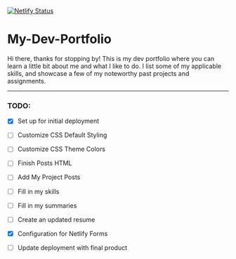 [![Netlify Status](https://api.netlify.com/api/v1/badges/783eb0a5-7bae-47ab-8f71-7c6424fd41c4/deploy-status)](https://app.netlify.com/sites/evans-dev-portfolio/deploys)


# My-Dev-Portfolio
Hi there, thanks for stopping by! This is my dev portfolio where you can learn a little bit about me and what I like to do. I list some of my applicable skills, and showcase a few of my noteworthy past projects and assignments.

---------------------------

### TODO:
- [X] Set up for initial deployment

- [ ] Customize CSS Default Styling

- [ ] Customize CSS Theme Colors

- [ ] Finish Posts HTML

- [ ] Add My Project Posts

- [ ] Fill in my skills

- [ ] Fill in my summaries

- [ ] Create an updated resume

- [X] Configuration for Netlify Forms

- [ ] Update deployment with final product



